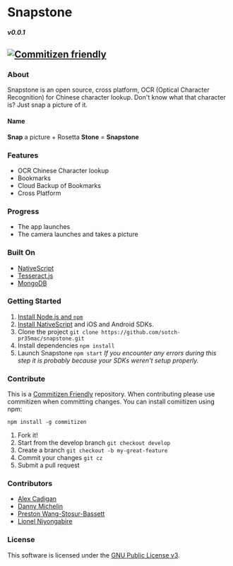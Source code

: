 # Snapstone
##### v0.0.1
<a href="http://commitizen.github.io/cz-cli/"><img src="https://camo.githubusercontent.com/6080f52144977b8b2b20e42408379ce68371aafd/68747470733a2f2f696d672e736869656c64732e696f2f62616467652f636f6d6d6974697a656e2d667269656e646c792d627269676874677265656e2e737667" alt="Commitizen friendly" data-canonical-src="https://img.shields.io/badge/commitizen-friendly-brightgreen.svg" style="max-width:100%;"></a>
---

### About
Snapstone is an open source, cross platform, OCR (Optical Character Recognition) for Chinese character lookup. Don't know what that character is? Just snap a picture of it.

#### Name
__Snap__ a picture + Rosetta __Stone__ = __Snapstone__

### Features
- OCR Chinese Character lookup
- Bookmarks
- Cloud Backup of Bookmarks
- Cross Platform

### Progress
- The app launches
- The camera launches and takes a picture

### Built On
- [NativeScript](https://www.nativescript.org/)
- [Tesseract.js](http://tesseract.projectnaptha.com/)
- [MongoDB](https://www.mongodb.com/)

### Getting Started
1. [Install Node.js and `npm`](https://nodejs.org/en/download/)
2. [Install NativeScript](http://docs.nativescript.org/start/quick-setup) and iOS and Android SDKs.
3. Clone the project `git clone https://github.com/sotch-pr35mac/snapstone.git`
4. Install dependencies `npm install`
5. Launch Snapstone `npm start` *If you encounter any errors during this step it is probably because your SDKs weren't setup properly.*

### Contribute
This is a [Commitizen Friendly](https://github.com/commitizen/cz-cli) repository. When contributing please use commitizen when committing changes. You can install comiitizen using npm:
```
npm install -g commitizen
```
1. Fork it!
2. Start from the develop branch `git checkout develop`
3. Create a branch `git checkout -b my-great-feature`
4. Commit your changes `git cz`
5. Submit a pull request

### Contributors
- [Alex Cadigan](https://github.com/AlexCadigan)
- [Danny Michelin](https://github.com/dmichelin)
- [Preston Wang-Stosur-Bassett](http://stosur.info)
- [Lionel Niyongabire](https://github.com/lioniyon)

### License
This software is licensed under the [GNU Public License v3]().

